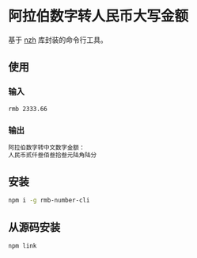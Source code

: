 # 阿拉伯数字转人民币大写金额

基于 [nzh](https://www.npmjs.com/package/nzh) 库封装的命令行工具。

## 使用

### 输入

```bash
rmb 2333.66
```

### 输出

```bash
阿拉伯数字转中文数字金额：
人民币贰仟叁佰叁拾叁元陆角陆分
```

## 安装

```bash
npm i -g rmb-number-cli
```

## 从源码安装

```bash
npm link
```
